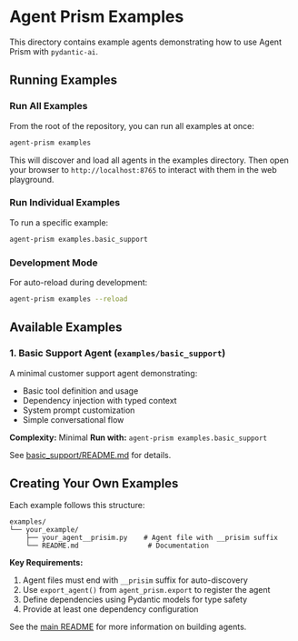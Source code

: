 # Agent Prism Examples

This directory contains example agents demonstrating how to use Agent Prism with `pydantic-ai`.

## Running Examples

### Run All Examples

From the root of the repository, you can run all examples at once:

```bash
agent-prism examples
```

This will discover and load all agents in the examples directory. Then open your browser to `http://localhost:8765` to interact with them in the web playground.

### Run Individual Examples

To run a specific example:

```bash
agent-prism examples.basic_support
```

### Development Mode

For auto-reload during development:

```bash
agent-prism examples --reload
```

## Available Examples

### 1. Basic Support Agent (`examples/basic_support`)

A minimal customer support agent demonstrating:
- Basic tool definition and usage
- Dependency injection with typed context
- System prompt customization
- Simple conversational flow

**Complexity:** Minimal
**Run with:** `agent-prism examples.basic_support`

See [basic_support/README.md](basic_support/README.md) for details.

## Creating Your Own Examples

Each example follows this structure:

```
examples/
└── your_example/
    ├── your_agent__prisim.py    # Agent file with __prisim suffix
    └── README.md                 # Documentation
```

**Key Requirements:**
1. Agent files must end with `__prisim` suffix for auto-discovery
2. Use `export_agent()` from `agent_prism.export` to register the agent
3. Define dependencies using Pydantic models for type safety
4. Provide at least one dependency configuration

See the [main README](../README.md) for more information on building agents.
